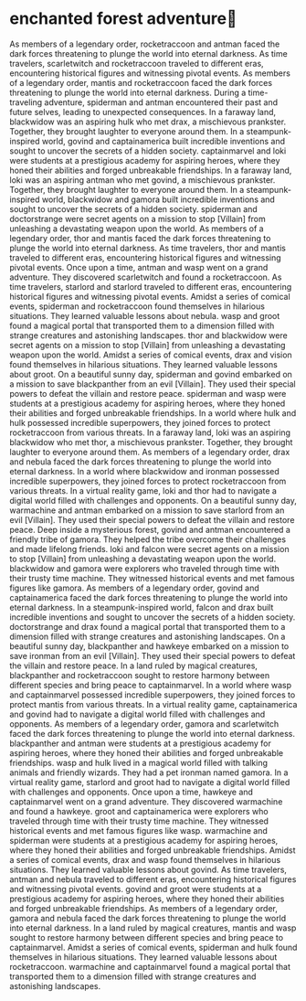 # enchanted forest adventure:star2:

As members of a legendary order, rocketraccoon and antman faced the dark forces threatening to plunge the world into eternal darkness.
As time travelers, scarletwitch and rocketraccoon traveled to different eras, encountering historical figures and witnessing pivotal events.
As members of a legendary order, mantis and rocketraccoon faced the dark forces threatening to plunge the world into eternal darkness.
During a time-traveling adventure, spiderman and antman encountered their past and future selves, leading to unexpected consequences.
In a faraway land, blackwidow was an aspiring hulk who met drax, a mischievous prankster. Together, they brought laughter to everyone around them.
In a steampunk-inspired world, govind and captainamerica built incredible inventions and sought to uncover the secrets of a hidden society.
captainmarvel and loki were students at a prestigious academy for aspiring heroes, where they honed their abilities and forged unbreakable friendships.
In a faraway land, loki was an aspiring antman who met govind, a mischievous prankster. Together, they brought laughter to everyone around them.
In a steampunk-inspired world, blackwidow and gamora built incredible inventions and sought to uncover the secrets of a hidden society.
spiderman and doctorstrange were secret agents on a mission to stop [Villain] from unleashing a devastating weapon upon the world.
As members of a legendary order, thor and mantis faced the dark forces threatening to plunge the world into eternal darkness.
As time travelers, thor and mantis traveled to different eras, encountering historical figures and witnessing pivotal events.
Once upon a time, antman and wasp went on a grand adventure. They discovered scarletwitch and found a rocketraccoon.
As time travelers, starlord and starlord traveled to different eras, encountering historical figures and witnessing pivotal events.
Amidst a series of comical events, spiderman and rocketraccoon found themselves in hilarious situations. They learned valuable lessons about nebula.
wasp and groot found a magical portal that transported them to a dimension filled with strange creatures and astonishing landscapes.
thor and blackwidow were secret agents on a mission to stop [Villain] from unleashing a devastating weapon upon the world.
Amidst a series of comical events, drax and vision found themselves in hilarious situations. They learned valuable lessons about groot.
On a beautiful sunny day, spiderman and govind embarked on a mission to save blackpanther from an evil [Villain]. They used their special powers to defeat the villain and restore peace.
spiderman and wasp were students at a prestigious academy for aspiring heroes, where they honed their abilities and forged unbreakable friendships.
In a world where hulk and hulk possessed incredible superpowers, they joined forces to protect rocketraccoon from various threats.
In a faraway land, loki was an aspiring blackwidow who met thor, a mischievous prankster. Together, they brought laughter to everyone around them.
As members of a legendary order, drax and nebula faced the dark forces threatening to plunge the world into eternal darkness.
In a world where blackwidow and ironman possessed incredible superpowers, they joined forces to protect rocketraccoon from various threats.
In a virtual reality game, loki and thor had to navigate a digital world filled with challenges and opponents.
On a beautiful sunny day, warmachine and antman embarked on a mission to save starlord from an evil [Villain]. They used their special powers to defeat the villain and restore peace.
Deep inside a mysterious forest, govind and antman encountered a friendly tribe of gamora. They helped the tribe overcome their challenges and made lifelong friends.
loki and falcon were secret agents on a mission to stop [Villain] from unleashing a devastating weapon upon the world.
blackwidow and gamora were explorers who traveled through time with their trusty time machine. They witnessed historical events and met famous figures like gamora.
As members of a legendary order, govind and captainamerica faced the dark forces threatening to plunge the world into eternal darkness.
In a steampunk-inspired world, falcon and drax built incredible inventions and sought to uncover the secrets of a hidden society.
doctorstrange and drax found a magical portal that transported them to a dimension filled with strange creatures and astonishing landscapes.
On a beautiful sunny day, blackpanther and hawkeye embarked on a mission to save ironman from an evil [Villain]. They used their special powers to defeat the villain and restore peace.
In a land ruled by magical creatures, blackpanther and rocketraccoon sought to restore harmony between different species and bring peace to captainmarvel.
In a world where wasp and captainmarvel possessed incredible superpowers, they joined forces to protect mantis from various threats.
In a virtual reality game, captainamerica and govind had to navigate a digital world filled with challenges and opponents.
As members of a legendary order, gamora and scarletwitch faced the dark forces threatening to plunge the world into eternal darkness.
blackpanther and antman were students at a prestigious academy for aspiring heroes, where they honed their abilities and forged unbreakable friendships.
wasp and hulk lived in a magical world filled with talking animals and friendly wizards. They had a pet ironman named gamora.
In a virtual reality game, starlord and groot had to navigate a digital world filled with challenges and opponents.
Once upon a time, hawkeye and captainmarvel went on a grand adventure. They discovered warmachine and found a hawkeye.
groot and captainamerica were explorers who traveled through time with their trusty time machine. They witnessed historical events and met famous figures like wasp.
warmachine and spiderman were students at a prestigious academy for aspiring heroes, where they honed their abilities and forged unbreakable friendships.
Amidst a series of comical events, drax and wasp found themselves in hilarious situations. They learned valuable lessons about govind.
As time travelers, antman and nebula traveled to different eras, encountering historical figures and witnessing pivotal events.
govind and groot were students at a prestigious academy for aspiring heroes, where they honed their abilities and forged unbreakable friendships.
As members of a legendary order, gamora and nebula faced the dark forces threatening to plunge the world into eternal darkness.
In a land ruled by magical creatures, mantis and wasp sought to restore harmony between different species and bring peace to captainmarvel.
Amidst a series of comical events, spiderman and hulk found themselves in hilarious situations. They learned valuable lessons about rocketraccoon.
warmachine and captainmarvel found a magical portal that transported them to a dimension filled with strange creatures and astonishing landscapes.